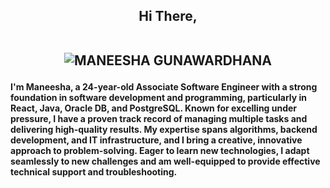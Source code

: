 <h2 align="center"> Hi There,
<br>
<br>
  
![MANEESHA GUNAWARDHANA](https://github.com/user-attachments/assets/d3313d51-c825-4a45-af31-15c725674649)

#### I'm Maneesha, a 24-year-old Associate Software Engineer with a strong foundation in software development and programming, particularly in React, Java, Oracle DB, and PostgreSQL. Known for excelling under pressure, I have a proven track record of managing multiple tasks and delivering high-quality results. My expertise spans algorithms, backend development, and IT infrastructure, and I bring a creative, innovative approach to problem-solving. Eager to learn new technologies, I adapt seamlessly to new challenges and am well-equipped to provide effective technical support and troubleshooting.



